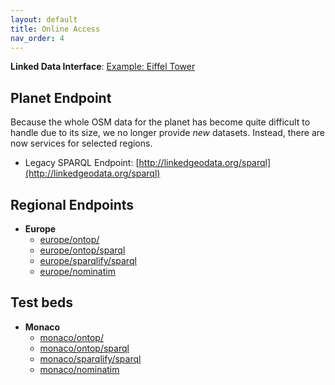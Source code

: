 ```yaml
---
layout: default
title: Online Access
nav_order: 4
---
```


**Linked Data Interface**: [Example: Eiffel Tower](http://linkedgeodata.org/page/triplify/way5013364)

## Planet Endpoint

Because the whole OSM data for the planet has become quite difficult to handle due to its size, we no longer provide *new* datasets.
Instead, there are now services for selected regions.

* Legacy SPARQL Endpoint: [http://linkedgeodata.org/sparql](http://linkedgeodata.org/sparql)


## Regional Endpoints

* **Europe**
    * [europe/ontop/](http://linkedgeodata.org/europe/ontop/)
    * [europe/ontop/sparql](http://linkedgeodata.org/europe/ontop/sparql)
    * [europe/sparqlify/sparql](http://linkedgeodata.org/europe/sparqlify/sparql)
    * [europe/nominatim](http://linkedgeodata.org/europe/nominatim)


## Test beds

* **Monaco**
    * [monaco/ontop/](http://linkedgeodata.org/monaco/ontop/)
    * [monaco/ontop/sparql](http://linkedgeodata.org/monaco/ontop/sparql)
    * [monaco/sparqlify/sparql](http://linkedgeodata.org/monaco/sparqlify/sparql)
    * [monaco/nominatim](http://linkedgeodata.org/monaco/nominatim)

